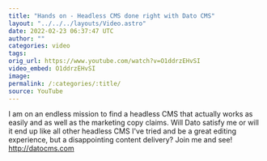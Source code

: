 ```yaml
---
title: "Hands on - Headless CMS done right with Dato CMS"
layout: "../../../layouts/Video.astro"
date: 2022-02-23 06:37:47 UTC
author: ""
categories: video
tags: 
orig_url: https://www.youtube.com/watch?v=O1ddrzEHvSI
video_embed: O1ddrzEHvSI
image:
permalink: /:categories/:title/
source: YouTube
---
```

I am on an endless mission to find a headless CMS that actually works as easily and as well as the marketing copy claims. Will Dato satisfy me or will it end up like all other headless CMS I've tried and be a great editing experience, but a disappointing content delivery? Join me and see! http://datocms.com